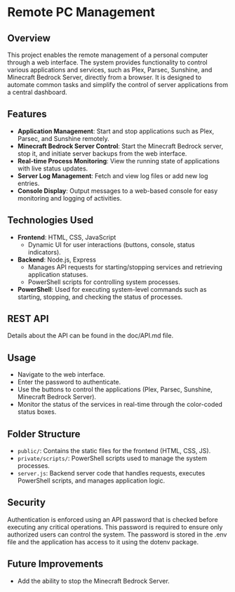 # Remote PC Management

## Overview

This project enables the remote management of a personal computer through a web interface. The system provides functionality to control various applications and services, such as Plex, Parsec, Sunshine, and Minecraft Bedrock Server, directly from a browser. It is designed to automate common tasks and simplify the control of server applications from a central dashboard.

## Features

- **Application Management**: Start and stop applications such as Plex, Parsec, and Sunshine remotely.
- **Minecraft Bedrock Server Control**: Start the Minecraft Bedrock server, stop it, and initiate server backups from the web interface.
- **Real-time Process Monitoring**: View the running state of applications with live status updates.
- **Server Log Management**: Fetch and view log files or add new log entries.
- **Console Display**: Output messages to a web-based console for easy monitoring and logging of activities.

## Technologies Used

- **Frontend**: HTML, CSS, JavaScript
  - Dynamic UI for user interactions (buttons, console, status indicators).
- **Backend**: Node.js, Express
  - Manages API requests for starting/stopping services and retrieving application statuses.
  - PowerShell scripts for controlling system processes.
- **PowerShell**: Used for executing system-level commands such as starting, stopping, and checking the status of processes.

## REST API
Details about the API can be found in the doc/API.md file.

## Usage

- Navigate to the web interface.
- Enter the password to authenticate.
- Use the buttons to control the applications (Plex, Parsec, Sunshine, Minecraft Bedrock Server).
- Monitor the status of the services in real-time through the color-coded status boxes.

## Folder Structure

- `public/`: Contains the static files for the frontend (HTML, CSS, JS).
- `private/scripts/`: PowerShell scripts used to manage the system processes.
- `server.js`: Backend server code that handles requests, executes PowerShell scripts, and manages application logic.

## Security

Authentication is enforced using an API password that is checked before executing any critical operations. This password is required to ensure only authorized users can control the system. The password is stored in the .env file and the application has access to it using the dotenv package.

## Future Improvements

- Add the ability to stop the Minecraft Bedrock Server.
